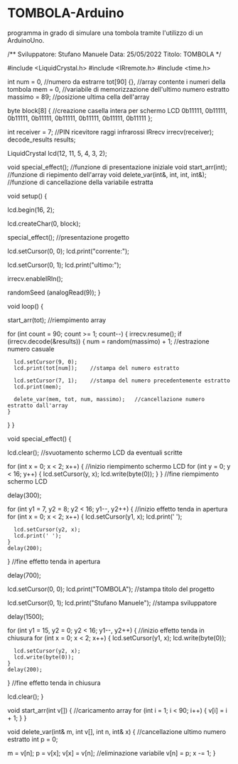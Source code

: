 # TOMBOLA-Arduino
programma in grado di simulare una tombola tramite l'utilizzo di un ArduinoUno.

/**
   Sviluppatore: Stufano Manuele
   Data: 25/05/2022
   Titolo: TOMBOLA
*/

#include <LiquidCrystal.h>
#include <IRremote.h>
#include <time.h>

int num = 0,        //numero da estrarre
    tot[90] {},     //array contente i numeri della tombola
    mem = 0,        //variabile di memorizzazione dell'ultimo numero estratto
    massimo = 89;   //posizione ultima cella dell'array

byte block[8] {     //creazione casella intera per schermo LCD
  0b11111,
  0b11111,
  0b11111,
  0b11111,
  0b11111,
  0b11111,
  0b11111,
  0b11111
};

int receiver = 7;   //PIN ricevitore raggi infrarossi
IRrecv irrecv(receiver);
decode_results results;

LiquidCrystal lcd(12, 11, 5, 4, 3, 2);

void special_effect();  //funzione di presentazione iniziale
void start_arr(int);    //funzione di riepimento dell'array
void delete_var(int&, int, int, int&);  //funzione di cancellazione della variabile estratta

void setup() {

  lcd.begin(16, 2);

  lcd.createChar(0, block);

  special_effect();   //presentazione progetto

  lcd.setCursor(0, 0);
  lcd.print("corrente:");

  lcd.setCursor(0, 1);
  lcd.print("ultimo:");

  irrecv.enableIRIn();

  randomSeed (analogRead(9));
}

void loop() {

  start_arr(tot);   //riempimento array

  for (int count = 90; count >= 1; count--) {
    irrecv.resume();
    if (irrecv.decode(&results)) {
      num = random(massimo) + 1;    //estrazione numero casuale

      lcd.setCursor(9, 0);
      lcd.print(tot[num]);    //stampa del numero estratto

      lcd.setCursor(7, 1);    //stampa del numero precedentemente estratto
      lcd.print(mem);

      delete_var(mem, tot, num, massimo);   //cancellazione numero estratto dall'array
    }
  }
}

void special_effect() {

  lcd.clear();    //svuotamento schermo LCD da eventuali scritte

  for (int x = 0; x < 2; x++) {     //inizio riempimento schermo LCD
    for (int y = 0; y < 16; y++) {
      lcd.setCursor(y, x);
      lcd.write(byte(0));
    }
  }   //fine riempimento schermo LCD

  delay(300);

  for (int y1 = 7, y2 = 8; y2 < 16; y1--, y2++) {   //inizio effetto tenda in apertura
    for (int x = 0; x < 2; x++) {
      lcd.setCursor(y1, x);
      lcd.print(' ');

      lcd.setCursor(y2, x);
      lcd.print(' ');
    }
    delay(200);
  }   //fine effetto tenda in apertura

  delay(700);

  lcd.setCursor(0, 0);
  lcd.print("TOMBOLA");   //stampa titolo del progetto

  lcd.setCursor(0, 1);
  lcd.print("Stufano Manuele");   //stampa sviluppatore

  delay(1500);

  for (int y1 = 15, y2 = 0; y2 < 16; y1--, y2++) {    //inizio effetto tenda in chiusura
    for (int x = 0; x < 2; x++) {
      lcd.setCursor(y1, x);
      lcd.write(byte(0));

      lcd.setCursor(y2, x);
      lcd.write(byte(0));
    }
    delay(200);
  }   //fine effetto tenda in chiusura

  lcd.clear();
}

void start_arr(int v[]) {   //caricamento array
  for (int i = 1; i < 90; i++) {
    v[i] = i + 1;
  }
}

void delete_var(int& m, int v[], int n, int& x) {   //cancellazione ultimo numero estratto
  int p = 0;

  m = v[n];
  p = v[x];
  v[x] = v[n]; //eliminazione variabile
  v[n] = p;
  x -= 1;
}
